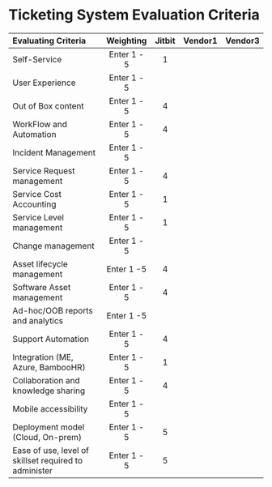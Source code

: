 # Ticketing System Evaluation Criteria

| Evaluating Criteria | Weighting | Jitbit | Vendor1 | Vendor3 |
|:--------------------|:---------:|:-------:|:-------:|:-------:|
| Self-Service	| Enter 1 - 5|	1|	|	|	
| User Experience| Enter 1 - 5|	|	|	|
| Out of Box content| Enter 1 - 5|	4|	|	|
| WorkFlow and Automation| Enter 1 - 5|4 | 	|	|
| Incident Management| Enter 1 - 5|	|	|	|
| Service Request management| Enter 1 - 5|	4|	|	|
| Service Cost Accounting | Enter 1 - 5|	1|	|	|
| Service Level management | Enter 1 - 5|	1|	|	|
| Change management | Enter 1 - 5 | 	|	|	|	|
| Asset lifecycle management | Enter 1 -5 |4	|	|	|
| Software Asset management | Enter 1 - 5|4	|	|	|
| Ad-hoc/OOB reports and analytics| Enter 1 -5|	|	|	|
| Support Automation | Enter 1 - 5 |4	|	|	|
| Integration (ME, Azure, BambooHR) | Enter 1 - 5|	1|	|	|
| Collaboration and knowledge sharing| Enter 1 - 5|4	|	|	|
| Mobile accessibility | Enter 1 - 5| 	|	|	|	
| Deployment model (Cloud, On-prem) | Enter 1 - 5|5	|	|	|
| Ease of use, level of skillset required to administer | Enter 1 - 5 |	5|	|	|
